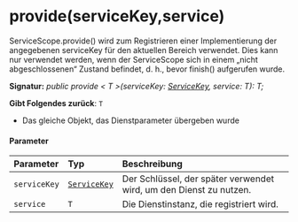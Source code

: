 # <a name="provideservicekeyservice"></a>provide(serviceKey,service)




ServiceScope.provide() wird zum Registrieren einer Implementierung der angegebenen serviceKey für den aktuellen Bereich verwendet. Dies kann nur verwendet werden, wenn der ServiceScope sich in einem „nicht abgeschlossenen“ Zustand befindet, d. h., bevor finish() aufgerufen wurde.

**Signatur:** _public provide < T >(serviceKey: [ServiceKey](../sp-core-library/servicekey.md)<T>, service: T): T;_

**Gibt Folgendes zurück**: `T`



- Das gleiche Objekt, das Dienstparameter übergeben wurde

#### <a name="parameters"></a>Parameter


| Parameter    | Typ    | Beschreibung |
|:-------------|:---------------|:------------|
| `serviceKey`    | [`ServiceKey`](../sp-core-library/servicekey.md)<T> | Der Schlüssel, der später verwendet wird, um den Dienst zu nutzen. |
| `service`    | `T` | Die Dienstinstanz, die registriert wird. |


